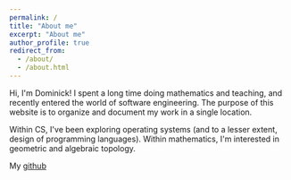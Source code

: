 ```yaml
---
permalink: /
title: "About me"
excerpt: "About me"
author_profile: true
redirect_from: 
  - /about/
  - /about.html
---
```


Hi, I'm Dominick! I spent a long time doing mathematics and teaching, and recently entered the world of software engineering. The purpose of this website is to organize and document my work in a single location.

Within CS, I've been exploring operating systems (and to a lesser extent, design of programming languages). Within mathematics, I'm interested in geometric and algebraic topology.

My [github](https://www.github.com/dominickjoo/)